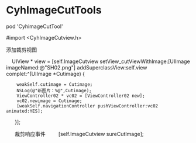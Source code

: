 # CyhImageCutTools
pod 'CyhimageCutTool'

#import <CyhImageCutview.h>

添加裁剪视图

      UIView * view = [self.ImageCutview setView_cutViewWithImage:[UIImage imageNamed:@"SH02.png"] addSuperclassView:self.view
      complet:^(UIImage *Cutimage) {
        
        weakSelf.cutimage = Cutimage;
        NSLog(@"新图片：%@",Cutimage);
        ViewController02 * vc02 = [ViewController02 new];
        vc02.newimage = Cutimage;
        [weakSelf.navigationController pushViewController:vc02 animated:YES];
        
       }];
       
      
裁剪响应事件
   
       [self.ImageCutview sureCutImage];
       

